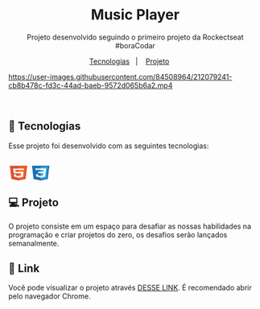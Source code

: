 <h1 align="center">Music Player</h1>

<p align="center">
Projeto desenvolvido seguindo o primeiro projeto da Rockectseat #boraCodar
</p>


<p align="center">
  <a href="#-tecnologias">Tecnologias</a>&nbsp;&nbsp;&nbsp;|&nbsp;&nbsp;&nbsp;
  <a href="#-projeto">Projeto</a>&nbsp;&nbsp;&nbsp;&nbsp;&nbsp;&nbsp;
</p>

https://user-images.githubusercontent.com/84508964/212079241-cb8b478c-fd3c-44ad-baeb-9572d065b6a2.mp4

<br>

## 🚀 Tecnologias

Esse projeto foi desenvolvido com as seguintes tecnologias:
<div style="display: inline_block"><br>
  <img align="center" alt="Gus-HTML" height="30" width="40" src="https://raw.githubusercontent.com/devicons/devicon/master/icons/html5/html5-original.svg">
  <img align="center" alt="Gus-CSS" height="30" width="40" src="https://raw.githubusercontent.com/devicons/devicon/master/icons/css3/css3-original.svg">
</div>

## 💻 Projeto

O projeto consiste em um espaço para desafiar as nossas habilidades na programação e criar projetos do zero, os desafios serão lançados semanalmente.

## 🔖 Link

Você pode visualizar o projeto através [DESSE LINK](https://music-player-bora-codar1.vercel.app/). É recomendado abrir pelo navegador Chrome.
